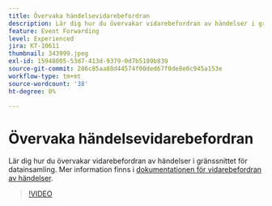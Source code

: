 ```yaml
---
title: Övervaka händelsevidarebefordran
description: Lär dig hur du övervakar vidarebefordran av händelser i gränssnittet för datainsamling.
feature: Event Forwarding
level: Experienced
jira: KT-10611
thumbnail: 343999.jpeg
exl-id: 15948005-53d7-413d-9379-0d7b5189b839
source-git-commit: 286c85aa88d44574f00ded67f0de8e0c945a153e
workflow-type: tm+mt
source-wordcount: '38'
ht-degree: 0%

---
```


# Övervaka händelsevidarebefordran

Lär dig hur du övervakar vidarebefordran av händelser i gränssnittet för datainsamling. Mer information finns i [dokumentationen för vidarebefordran av händelser](https://experienceleague.adobe.com/docs/experience-platform/tags/event-forwarding/overview.html?lang=sv-SE).

>[!VIDEO](https://video.tv.adobe.com/v/343999?learn=on&enablevpops)
